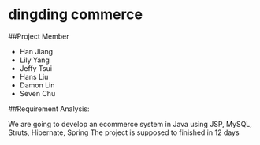 dingding commerce
================

##Project Member

* Han Jiang
* Lily Yang
* Jeffy Tsui
* Hans Liu
* Damon Lin
* Seven Chu


##Requirement Analysis:
 
We are going to develop an ecommerce system in Java using JSP, MySQL, Struts, Hibernate, Spring
The project is supposed to finished in 12 days

